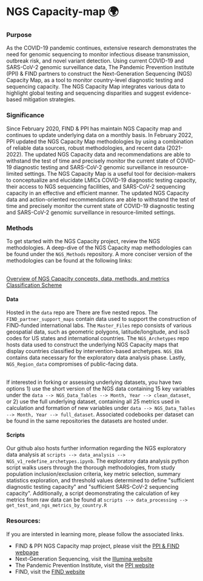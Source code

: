 # NGS Capacity-map 🌍
 
### **Purpose**
As the COVID-19 pandemic continues, extensive research demonstrates the need for genomic sequencing to monitor  infectious disease transmission, outbreak risk, and novel variant detection. Using current COVID-19 and SARS-CoV-2 genomic surveillance data, The Pandemic Prevention Institute (PPI) & FIND partners to construct the Next-Generation Sequencing (NGS) Capacity Map, as a tool to monitor country-level diagnostic testing and sequencing capacity. The NGS Capacity Map integrates various data to highlight global testing and sequencing disparities and suggest evidence-based mitigation strategies. 
 
### **Significance**
Since February 2020, FIND & PPI has maintain NGS Capacity map and continues to update underlying data on a monthly basis. In February 2022, PPI updated the NGS Capacity Map methodologies by using a combination of reliable data sources, robust methodologies, and recent data (2021-2022). The updated NGS Capacity data and recommendations are able to withstand the test of time and precisely monitor the current state of COVID-19 diagnostic testing and SARS-CoV-2 genomic surveillance in resource-limited settings.  The NGS Capacity Map is a useful tool for decision-makers to conceptualize and elucidate LMICs COVID-19 diagnostic testing capacity, their access to NGS sequencing facilities, and SARS-CoV-2 sequencing capacity in an effective and efficient manner. The updated NGS Capacity data and action-oriented recommendations are able to withstand the test of time and precisely monitor the current state of COVID-19 diagnostic testing and SARS-CoV-2 genomic surveillance in resource-limited settings.


### **Methods**
To get started with the NGS Capacity project, review the NGS methodologies. A deep-dive of the NGS Capacity map methodologies can be found under the ```NGS_Methods``` repository. A more conciser version of the methodologies can be found at the following links:

<br> [Overview of NGS Capacity concepts, data, methods, and metrics](https://public.flourish.studio/visualisation/8647680/)
<br> [Classification Scheme](https://public.flourish.studio/visualisation/8604436/)

#### Data
Hosted in the ```data``` repo are There are five nested repos. The ```FIND_partner_support_maps``` contain data used to support the construction of FIND-funded international labs. The ```Master_Files``` repo consists of various geospatial data, such as geometric polygons, latitude/longitude, and iso3 codes for US states and international countries. The ```NGS_Archetypes``` repo hosts data used to construct the underlying NGS Capacity maps that display countries classified by intervention-based archetypes. ```NGS_EDA``` contains data necessary for the exploratory data analysis phase. Lastly, ```NGS_Region_data``` compromises of public-facing data.

<br>If interested in forking or assessing underlying datasets, you have two options 1) use the short version of the NGS data containing 15 key variables under the ```data --> NGS_Data_Tables --> Month, Year --> clean_dataset```, or 2) use the full underlying dataset, containing all 25 metrics used in calculation and formation of new variables under ```data --> NGS_Data_Tables --> Month, Year --> full_dataset```. Associated codebooks per dataset can be found in the same repositories the datasets are hosted under.

#### Scripts
Our github also hosts further information regarding the NGS exploratory data analysis at ```scripts --> data_analysis --> NGS_v1_redefine_archetypes.ipynb```. The exploratory data analysis python script walks users through the thorough methodologies, from study population inclusion/exclusion criteria, key metric selection, summary statistics exploration, and threshold values determined to define "sufficient diagnostic testing capacity" and "sufficient SARS-CoV-2 sequencing capacity". Additionally, a script deomonstrating the calculation of key metrics from raw data can be found at ```scripts --> data_processing --> get_test_and_ngs_metrics_by_country.R```

### **Resources:**
If you are intersted in learning more, please follow the associated links.
- FIND & PPI NGS Capacity map project, please visit the [PPI & FIND webpage](https://www.finddx.org/sequencing/ngs-capacity-mapping/)
- Next-Generation Sequencing, visit the [Illumina website](https://www.illumina.com/science/technology/next-generation-sequencing.html)
- The Pandemic Prevention Institute, visit the [PPI website](https://www.rockefellerfoundation.org/pandemicpreventioninstitute/)
- FIND, visit the [FIND website](https://www.finddx.org/about/)


